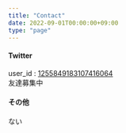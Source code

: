 ```yaml
---
title: "Contact"
date: 2022-09-01T00:00:00+09:00
type: "page"
---
```


#### Twitter

user_id : [1255849183107416064](https://twitter.com/intent/user?user_id=1255849183107416064)  
友達募集中

#### その他

ない
